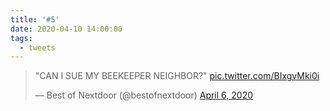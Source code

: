 ```yaml
---
title: '#5'
date: 2020-04-10 14:00:00
tags:
  - tweets
---
```

<blockquote class="twitter-tweet"><p lang="en" dir="ltr">&quot;CAN I SUE MY BEEKEEPER NEIGHBOR?&quot; <a href="https://t.co/BIxgvMki0i">pic.twitter.com/BIxgvMki0i</a></p>&mdash; Best of Nextdoor (@bestofnextdoor) <a href="https://twitter.com/bestofnextdoor/status/1246958745139068930?ref_src=twsrc%5Etfw">April 6, 2020</a></blockquote> <script async src="https://platform.twitter.com/widgets.js" charset="utf-8"></script>